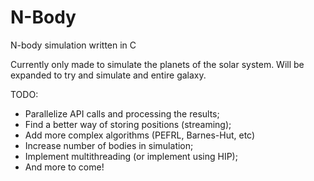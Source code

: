 # N-Body
N-body simulation written in C

Currently only made to simulate the planets of the solar system.
Will be expanded to try and simulate and entire galaxy.

TODO:
- Parallelize API calls and processing the results;
- Find a better way of storing positions (streaming);
- Add more complex algorithms (PEFRL, Barnes-Hut, etc)
- Increase number of bodies in simulation;
- Implement multithreading (or implement using HIP);
- And more to come!
